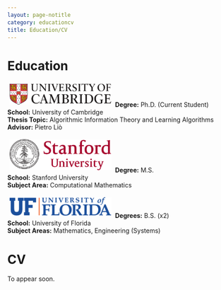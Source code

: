 ```yaml
---
layout: page-notitle
category: educationcv
title: Education/CV
---
```

# Education
<p class="message">
<img src="/images/uni_logos/university-of-cambridge.svg" alt="drawing" width="230" class="center" style="padding-top: 5px; padding-right: 5px; padding-bottom: 5px; padding-left: 5px"/>
<b>Degree:</b> Ph.D. (Current Student)
<br>
<b>School:</b> University of Cambridge
<br>
<b>Thesis Topic:</b> Algorithmic Information Theory and Learning Algorithms
<br>
<b>Advisor:</b> Pietro Liò
</p>

<p class="message">
<img src="/images/uni_logos/stanford-university.svg" alt="drawing" width="230" class="center" style="padding-top: 5px; padding-right: 5px; padding-bottom: 5px; padding-left: 5px"/>
<b>Degree:</b> M.S.
<br>
<b>School:</b> Stanford University
<br>
<b>Subject Area:</b> Computational Mathematics
</p>

<p class="message">
<img src="/images/uni_logos/university-of-florida.svg" alt="drawing" width="230" class="center" style="padding-top: 5px; padding-right: 5px; padding-bottom: 5px; padding-left: 5px"/>
<b>Degrees:</b> B.S. (x2)
<br>
<b>School:</b> University of Florida
<br>
<b>Subject Areas:</b> Mathematics, Engineering (Systems)
</p>

# CV
To appear soon.
